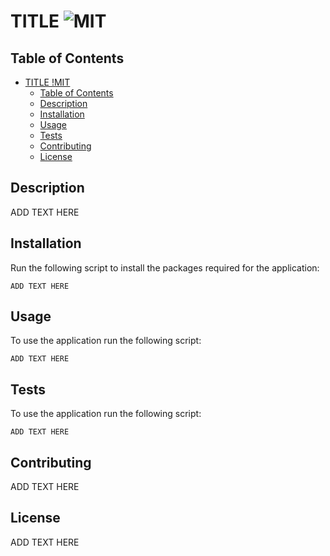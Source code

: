 # TITLE ![MIT](https://img.shields.io/static/v1?label={}&message=<licence>&color=blueviolet)

## Table of Contents

- [TITLE !MIT](#title-)
  - [Table of Contents](#table-of-contents)
  - [Description](#description)
  - [Installation](#installation)
  - [Usage](#usage)
  - [Tests](#tests)
  - [Contributing](#contributing)
  - [License](#license)

## Description

ADD TEXT HERE

## Installation

Run the following script to install the packages required for the application:

```
ADD TEXT HERE
```

## Usage

To use the application run the following script:

```
ADD TEXT HERE
```

## Tests

To use the application run the following script:

```
ADD TEXT HERE
```

## Contributing

ADD TEXT HERE

## License

ADD TEXT HERE
